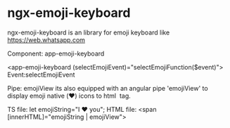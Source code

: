# ngx-emoji-keyboard

ngx-emoji-keyboard is an library for emoji keyboard like https://web.whatsapp.com

Component: app-emoji-keyboard

<app-emoji-keyboard (selectEmojiEvent)="selectEmojiFunction($event)"></app-emoji-keyboard>
Event:selectEmojiEvent


Pipe: emojiView
its also equipped with an angular pipe 'emojiView' to display emoji native (♥️) icons to html <img /> tag.

TS file: let emojiString="I ♥️ you";
HTML file: <span [innerHTML]="emojiString | emojiView"> </span>
